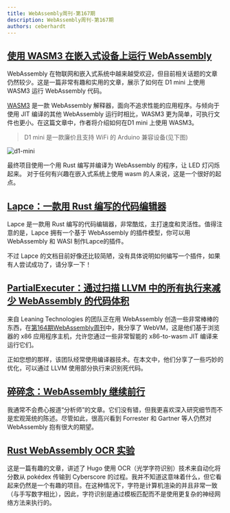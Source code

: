 ```yaml
---
title: WebAssembly周刊-第167期
description: WebAssembly周刊-第167期
authors: ceberhardt
---
```


## [使用 WASM3 在嵌入式设备上运行 WebAssembly](https://blog.nishtahir.com/embedded-wasm-on-a-d1-mini-with-wasm3/)

WebAssembly 在物联网和嵌入式系统中越来越受欢迎，但目前相关话题的文章仍然较少。这是一篇非常有趣和实用的文章，展示了如何在 D1 mini 上使用 WASM3 运行 WebAssembly 代码。

[WASM3](https://github.com/wasm3/wasm3) 是一款 WebAssembly 解释器，面向不追求性能的应用程序。与倾向于使用 JIT 编译的其他 WebAssembly 运行时相比，WASM3 更为简单，可执行文件也更小。在这篇文章中，作者将介绍如何在D1 mini 上使用 WASM3。

> D1 mini 是一款廉价且支持 WiFi 的 Arduino 兼容设备(见下图)

![d1-mini](https://wasmweekly.news/img/167.jpeg)

最终项目使用一个用 Rust 编写并编译为 WebAssembly 的程序，让 LED 灯闪烁起来。 对于任何有兴趣在嵌入式系统上使用 wasm 的人来说，这是一个很好的起点。

## [Lapce：一款用 Rust 编写的代码编辑器](https://lapce.dev/)

Lapce 是一款用 Rust 编写的代码编辑器，非常酷炫，主打速度和灵活性。值得注意的是，Lapce 拥有一个基于 WebAssembly 的插件模型，你可以用 WebAssembly 和 WASI 制作Lapce的插件。

不过 Lapce 的文档目前好像还比较简陋，没有具体说明如何编写一个插件，如果有人尝试成功了，请分享一下！


## [PartialExecuter：通过扫描 LLVM 中的所有执行来减少 WebAssembly 的代码体积](https://medium.com/leaningtech/partialexecuter-reducing-webassembly-size-by-exploring-all-executions-in-llvm-f1ee295e8ba)

来自 Leaning Technologies 的团队正在用 WebAssembly 创造一些非常棒棒的东西，在[第164期WebAssembly周刊](https://wasmweekly.news/issue-164/)中，我分享了 WebVM，这是他们基于浏览器的 x86 应用程序主机，允许您通过一些非常智能的 x86-to-wasm JIT 编译来运行它们。

正如您想的那样，该团队经常使用编译器技术。在本文中，他们分享了一些巧妙的优化，可以通过 LLVM 使用部分执行来识别死代码。


## [碎碎念：WebAssembly 继续前行](https://www.forrester.com/blogs/to-the-browser-and-beyond-webassembly-gets-it-right/)

我通常不会费心报道“分析师”的文章。它们没有错，但我更喜欢深入研究细节而不是宏观笼统的陈述。尽管如此，很高兴看到 Forrester 和 Gartner 等人仍然对 WebAssembly 抱有很大的期望。

## [Rust WebAssembly OCR 实验](https://hugopeixoto.net/articles/rust-wasm-ocr-experiments.html)

这是一篇有趣的文章，讲述了 Hugo 使用 OCR（光学字符识别）技术来自动化将分数从 pokédex 传输到 Cyberscore 的过程。我并不知道这意味着什么，但它看起来仍然是一个有趣的项目。在这种情况下，字符是计算机渲染的并且非常一致（与手写数字相比），因此，字符识别是通过模板匹配而不是使用更复杂的神经网络方法来执行的。
